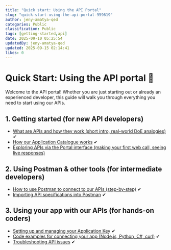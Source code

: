 ```yaml
---
title: "Quick start: Using the API Portal"
slug: "quick-start-using-the-api-portal-959619"
author: jeny-amatya-qed
categories: Public
classification: Public
tags: [getting-started,api]
date: 2025-09-10 05:25:54 
updatedBy: jeny-amatya-qed
updated: 2025-09-15 02:14:41 
likes: 0
---
```


# Quick Start: Using the API portal 🚀 

Welcome to the API portal! Whether you are just starting out or already an experienced developer, this guide will walk you through everything you need to start using our APIs.

## 1. Getting started (for new API developers)
- [What are APIs and how they work (short intro, real-world DoE analogies)](/public/what-apis-are-and-how-they-work-b71085/) ✔
- [How our Application Catalogue works](/public/how-our-application-catalogue-works-0737f7/) ✔
- [Exploring APIs via the Portal interface (making your first web call, seeing live responses)](/public/exploring-apis-via-the-portal-interface-22ac86/)

## 2. Using Postman & other tools (for intermediate developers)
- [How to use Postman to connect to our APIs (step-by-step)](/public/how-to-use-postman-to-connect-to-our-apis-e4b947/) ✔
- [Importing API specifications into Postman](/public/importing-endpoints-via-openapi-download-d37897/) ✔

## 3. Using your app with our APIs (for hands-on coders)
- [Setting up and managing your Application Key](/public/setting-up-and-managing-your-application-key-57837c/) ✔
- [Code examples for connecting your app (Node.js, Python, C#, curl)](/public/code-examples-of-connecting-your-app-661a99/) ✔
- [Troubleshooting API issues](/public/troubleshooting-api-issues-1121da/) ✔